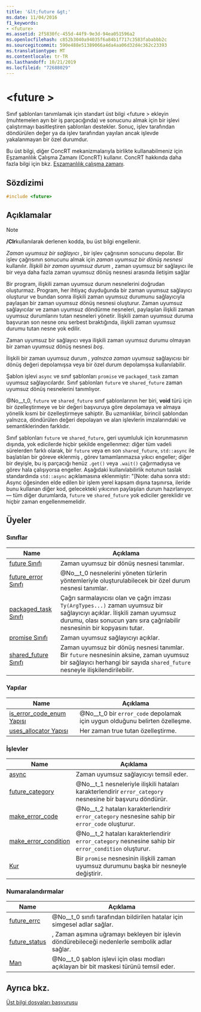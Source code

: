 ```yaml
---
title: '&lt;future &gt;'
ms.date: 11/04/2016
f1_keywords:
- <future>
ms.assetid: 2f5830fc-455d-44f9-9e3d-94ea051596a2
ms.openlocfilehash: c852b3040a94035f6a84b1f717c3583fababbb2c
ms.sourcegitcommit: 590e488e51389066a4da4aa06d32d4c362c23393
ms.translationtype: MT
ms.contentlocale: tr-TR
ms.lasthandoff: 10/21/2019
ms.locfileid: "72688029"
---
```

# <a name="ltfuturegt"></a>&lt;future &gt;

Sınıf şablonları tanımlamak için standart üst bilgi \<future > ekleyin (muhtemelen ayrı bir iş parçacığında) ve sonucunu almak için bir işlevi çalıştırmayı basitleştiren şablonları destekler. Sonuç, işlev tarafından döndürülen değer ya da işlev tarafından yayılan ancak işlevde yakalanmayan bir özel durumdur.

Bu üst bilgi, diğer ConcRT mekanizmalarıyla birlikte kullanabilmeniz için Eşzamanlılık Çalışma Zamanı (ConcRT) kullanır. ConcRT hakkında daha fazla bilgi için bkz. [Eşzamanlılık çalışma zamanı](../parallel/concrt/concurrency-runtime.md).

## <a name="syntax"></a>Sözdizimi

```cpp
#include <future>
```

## <a name="remarks"></a>Açıklamalar

> [!NOTE]
> **/Clr**kullanılarak derlenen kodda, bu üst bilgi engellenir.

*Zaman uyumsuz bir sağlayıcı* , bir işlev çağrısının sonucunu depolar. Bir işlev çağrısının sonucunu almak için *zaman uyumsuz bir dönüş nesnesi* kullanılır. *İlişkili bir zaman uyumsuz durum* , zaman uyumsuz bir sağlayıcı ile bir veya daha fazla zaman uyumsuz dönüş nesnesi arasında iletişim sağlar

Bir program, ilişkili zaman uyumsuz durum nesnelerini doğrudan oluşturmaz. Program, her ihtiyaç duyduğunda bir zaman uyumsuz sağlayıcı oluşturur ve bundan sonra ilişkili zaman uyumsuz durumunu sağlayıcıyla paylaşan bir zaman uyumsuz dönüş nesnesi oluşturur. Zaman uyumsuz sağlayıcılar ve zaman uyumsuz döndürme nesneleri, paylaşılan ilişkili zaman uyumsuz durumlarını tutan nesneleri yönetir. İlişkili zaman uyumsuz duruma başvuran son nesne onu serbest bıraktığında, ilişkili zaman uyumsuz durumu tutan nesne yok edilir.

Zaman uyumsuz bir sağlayıcı veya ilişkili zaman uyumsuz durumu olmayan bir zaman uyumsuz dönüş nesnesi *boş*.

İlişkili bir zaman uyumsuz durum *, yalnızca zaman* uyumsuz sağlayıcısı bir dönüş değeri depolamışsa veya bir özel durum depolamışsa kullanılabilir.

Şablon işlevi `async` ve sınıf şablonları `promise` ve `packaged_task` zaman uyumsuz sağlayıcılardır. Sınıf şablonları `future` ve `shared_future` zaman uyumsuz dönüş nesnelerini tanımlıyor.

@No__t_0, `future` ve `shared_future` sınıf şablonlarının her biri, **void** türü için bir özelleştirmeye ve bir değeri başvuruya göre depolamaya ve almaya yönelik kısmi bir özelleştirmeye sahiptir. Bu uzmanlıklar, birincil şablondan yalnızca, döndürülen değeri depolayan ve alan işlevlerin imzalarındaki ve semantiklerinden farklıdır.

Sınıf şablonları `future` ve `shared_future`, geri uyumluluk için korunmasının dışında, yok edicilerde hiçbir şekilde engellenmez: diğer tüm vadeli sürelerden farklı olarak, bir `future` veya en son `shared_future`, `std::async` ile başlatılan bir göreve eklenmiş , görev tamamlanmazsa yıkıcı engeller; diğer bir deyişle, bu iş parçacığı henüz `.get()` veya `.wait()` çağırmadıysa ve görev hala çalışıyorsa engeller. Aşağıdaki kullanılabilirlik notunun taslak standardında `std::async` açıklamasına eklenmiştir: "[Note: daha sonra std:: Async öğesinden elde edilen bir işlem yerel kapsam dışına taşınırsa, ileride bunu kullanan diğer kod, gelecekteki yıkıcının paylaşılan durum hazırlanıyor. — tüm diğer durumlarda, `future` ve `shared_future` yok ediciler gereklidir ve hiçbir zaman engellenmemelidir.

## <a name="members"></a>Üyeler

### <a name="classes"></a>Sınıflar

|Name|Açıklama|
|----------|-----------------|
|[future Sınıfı](../standard-library/future-class.md)|Zaman uyumsuz bir dönüş nesnesi tanımlar.|
|[future_error Sınıfı](../standard-library/future-error-class.md)|@No__t_0 nesnelerini yöneten türlerin yöntemleriyle oluşturulabilecek bir özel durum nesnesi tanımlar.|
|[packaged_task Sınıfı](../standard-library/packaged-task-class.md)|Çağrı sarmalayıcısı olan ve çağrı imzası `Ty(ArgTypes...)` zaman uyumsuz bir sağlayıcıyı açıklar. İlişkili zaman uyumsuz durumu, olası sonucun yanı sıra çağrılabilir nesnesinin bir kopyasını tutar.|
|[promise Sınıfı](../standard-library/promise-class.md)|Zaman uyumsuz sağlayıcıyı açıklar.|
|[shared_future Sınıfı](../standard-library/shared-future-class.md)|Zaman uyumsuz bir dönüş nesnesi tanımlar. Bir `future` nesnesinin aksine, zaman uyumsuz bir sağlayıcı herhangi bir sayıda `shared_future` nesneyle ilişkilendirilebilir.|

### <a name="structures"></a>Yapılar

|Name|Açıklama|
|----------|-----------------|
|[is_error_code_enum Yapısı](../standard-library/is-error-code-enum-structure.md)|@No__t_0 bir `error_code` depolamak için uygun olduğunu belirten özelleşme.|
|[uses_allocator Yapısı](../standard-library/uses-allocator-structure.md)|Her zaman true tutan özelleştirme.|

### <a name="functions"></a>İşlevler

|Name|Açıklama|
|----------|-----------------|
|[async](../standard-library/future-functions.md#async)|Zaman uyumsuz sağlayıcıyı temsil eder.|
|[future_category](../standard-library/future-functions.md#future_category)|@No__t_1 nesneleriyle ilişkili hataları karakterlendirir `error_category` nesnesine bir başvuru döndürür.|
|[make_error_code](../standard-library/future-functions.md#make_error_code)|@No__t_2 hataları karakterlendirir `error_category` nesnesine sahip bir `error_code` oluşturur.|
|[make_error_condition](../standard-library/future-functions.md#make_error_condition)|@No__t_2 hataları karakterlendirir `error_category` nesnesine sahip bir `error_condition` oluşturur.|
|[Kur](../standard-library/future-functions.md#swap)|Bir `promise` nesnesinin ilişkili zaman uyumsuz durumunu başka bir nesneyle değiştirir.|

### <a name="enumerations"></a>Numaralandırmalar

|Name|Açıklama|
|----------|-----------------|
|[future_errc](../standard-library/future-enums.md#future_errc)|@No__t_0 sınıfı tarafından bildirilen hatalar için simgesel adlar sağlar.|
|[future_status](../standard-library/future-enums.md#future_status)|, Zaman aşımına uğramayı bekleyen bir işlevin döndürebileceği nedenlerle sembolik adlar sağlar.|
|[Man](../standard-library/future-enums.md#launch)|@No__t_0 şablon işlevi için olası modları açıklayan bir bit maskesi türünü temsil eder.|

## <a name="see-also"></a>Ayrıca bkz.

[Üst bilgi dosyaları başvurusu](../standard-library/cpp-standard-library-header-files.md)
